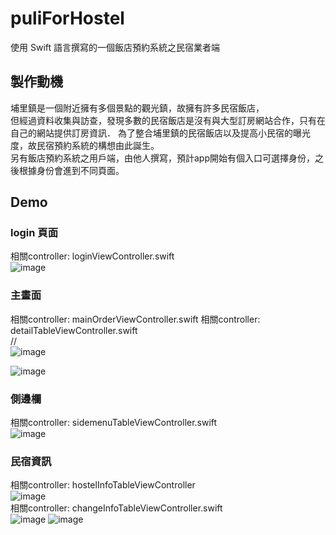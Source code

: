 # puliForHostel
  使用 Swift 語言撰寫的一個飯店預約系統之民宿業者端
 
 
## 製作動機
  埔里鎮是一個附近擁有多個景點的觀光鎮，故擁有許多民宿飯店，<br>但經過資料收集與訪查，發現多數的民宿飯店是沒有與大型訂房網站合作，只有在自己的網站提供訂房資訊．
  為了整合埔里鎮的民宿飯店以及提高小民宿的曝光度，故民宿預約系統的構想由此誕生。<br>另有飯店預約系統之用戶端，由他人撰寫，預計app開始有個入口可選擇身份，之後根據身份會進到不同頁面。
 
 
## Demo

### login 頁面
相關controller: loginViewController.swift <br>
![image](https://github.com/essentialSeagull/puliForHostel/blob/main/pics/login.png) <br>

### 主畫面
相關controller: mainOrderViewController.swift 相關controller: detailTableViewController.swift <br> //<br>
![image](https://github.com/essentialSeagull/puliForHostel/blob/main/pics/%E5%9C%96%E7%89%87%201.png) 

![image](https://github.com/essentialSeagull/puliForHostel/blob/main/pics/%E5%9C%96%E7%89%87%202.png) <br>

### 側邊欄
相關controller: sidemenuTableViewController.swift <br>
![image](https://github.com/essentialSeagull/puliForHostel/blob/main/pics/%E5%9C%96%E7%89%87%203.png) <br>

### 民宿資訊
相關controller: hostelInfoTableViewController <br>
![image](https://github.com/essentialSeagull/puliForHostel/blob/main/pics/%E5%9C%96%E7%89%87%204.png) <br>
相關controller: changeInfoTableViewController.swift <br>
![image](https://github.com/essentialSeagull/puliForHostel/blob/main/pics/%E5%9C%96%E7%89%87%205.png)
![image](https://github.com/essentialSeagull/puliForHostel/blob/main/pics/%E5%9C%96%E7%89%87%206.png)
